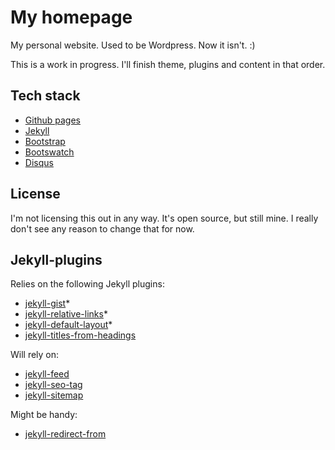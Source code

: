 # My homepage

My personal website. Used to be Wordpress. Now it isn't. :) 

This is a work in progress. I'll finish theme, plugins and content in that order.

## Tech stack

* [Github pages](https://help.github.com/categories/customizing-github-pages/)
* [Jekyll](https://jekyllrb.com/docs/home/)
* [Bootstrap](https://getbootstrap.com/docs/4.0/getting-started/introduction/)
* [Bootswatch](https://bootswatch.com)
* [Disqus](https://help.disqus.com/customer/portal/articles/1104788-web-integration)

## License

I'm not licensing this out in any way. It's open source, but still mine. I
really don't see any reason to change that for now.

## Jekyll-plugins

Relies on the following Jekyll plugins:
* [jekyll-gist](https://github.com/jekyll/jekyll-gist)*
* [jekyll-relative-links](https://github.com/benbalter/jekyll-relative-links)*
* [jekyll-default-layout](https://github.com/benbalter/jekyll-default-layout)*
* [jekyll-titles-from-headings](https://github.com/benbalter/jekyll-titles-from-headings)

Will rely on:
* [jekyll-feed](https://github.com/jekyll/jekyll-feed)
* [jekyll-seo-tag](https://github.com/jekyll/jekyll-seo-tag)
* [jekyll-sitemap](https://github.com/jekyll/jekyll-sitemap)

Might be handy:
* [jekyll-redirect-from](https://github.com/jekyll/jekyll-redirect-from)
